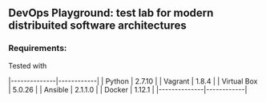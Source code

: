 ## DevOps Playground: test lab for modern distribuited software architectures

### Requirements:

Tested with

|--------------|------------|
| Python       | 2.7.10     | 
| Vagrant      | 1.8.4      |
| Virtual Box  | 5.0.26     |
| Ansible      | 2.1.1.0    |
| Docker       | 1.12.1     |
|--------------|------------|